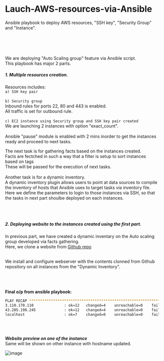 # Lauch-AWS-resources-via-Ansible
Ansible playbook to deploy AWS resources, "SSH key", "Security Group" and "Instance".


</br>
</br>
</br>
</br>
We are deploying "Auto Scaling group" feature via Ansible script.</br>
This playbook has major 2 parts.

##### 1. Multiple resources creation.

Resources includes: </br>
`a) SSH key pair`
</br>  
`b) Security group`
</br>
Inbound rules for ports 22, 80 and 443 is enabled.</br>
All traffic is set for outbound rule. </br>
</br>
`c) EC2 instance using Security group and SSH key pair created`
 </br>
We are launching 2 instances with option "exact_count". </br>
</br>
Ansible "pause" module is enabled with 2 mins inorder to get the instances ready and proceed to next tasks.
</br>

The next task is for gathering facts based on the instances created.</br> Facts are fectched in such a way that a filter is setup to sort instances based on tags</br>
These will be passed for the execution of next tasks. </br>
</br>
Another task is for a dynamic inventory.</br>
A dynamic inventory plugin allows users to point at data sources to compile the inventory of hosts that Ansible uses to target tasks via inventory file.
</br>
Here we define the parameters to login to those instances via SSH, so that the tasks in next part shoulbe deployed on each instances.
</br>
</br>

</br>

##### 2. Deploying website to the instances created using the first part.

In previous part, we have created a dynamic inventary on the Auto scaling group developed via facts gathering. </br>
Here, we clone a website from [Github repo](https://github.com/Haashmi-h/aws-elb-site.git)


</br>
We install and configure webserver with the contents clonned from Github repository on all instances from the "Dynamic Inventory". </br>

</br>
</br>
</br>

**Final o/p from ansible playbook:**


```sh
PLAY RECAP **************************************************************************************************************************************
3.110.170.110              : ok=12   changed=4    unreachable=0    failed=0    skipped=0    rescued=0    ignored=0
43.205.198.245             : ok=12   changed=4    unreachable=0    failed=0    skipped=0    rescued=0    ignored=0
localhost                  : ok=7    changed=0    unreachable=0    failed=0    skipped=1    rescued=0    ignored=0
```
</br>
</br>

***Website preview on one of the instance***
</br>
Same will be shown on other instance with hostname updated.

![image](https://user-images.githubusercontent.com/117455666/221665980-47e13dc6-5e2d-4e3b-bf54-c36f0af0cf08.png)
